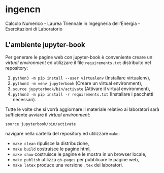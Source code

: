 # ingencn
Calcolo Numerico - Laurea Triennale in Ingegneria dell'Energia - Esercitazioni di Laboratorio

## L'ambiente jupyter-book

Per generare le pagine web con jupyter-book è conveniente creare un *virtual environment* ed
utilizzare il file `requirements.txt` distribuito nel repository:
1. `python3 -m pip install --user virtualenv` (Installare virtualenv),
2. `python3 -m venv jupyterbook` (Creare un virtual environment),
3. `source jupyterbook/bin/activate` (Attivare il virtual environment),
4. `python3 -m pip install -r requirements.txt` (Installare i pacchetti necessari).

Tutte le volte che si vorrà aggiornare il materiale relativo ai laboratori sarà
sufficiente avviare il *virtual environment*:
```
source jupyterbook/bin/activate
```
navigare nella cartella del repository ed utilizzare `make`:
- `make clean` ripulisce la distribuzione,
- `make build` costruisce le pagine html,
- `make show` costruisce le pagine e le mostra in un browser locale,
- `make publish` utilizza `gh-pages` per pubblicare le pagine web,
- `make latex` produce una versione `.tex` dei laboratori.
